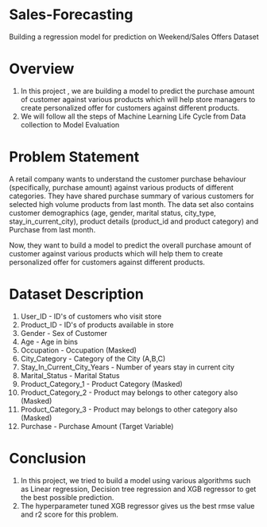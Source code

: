 # Sales-Forecasting
Building a regression model for prediction on Weekend/Sales Offers Dataset

# Overview

1) In this project , we are building a model to predict the purchase amount of customer against various products which will help store managers to create personalized offer for customers against different products.
2) We will follow all the steps of Machine Learning Life Cycle from Data collection to Model Evaluation

# Problem Statement

A retail company wants to understand the customer purchase behaviour (specifically, purchase amount) against various products of different categories. They have shared purchase summary of various customers for selected high volume products from last month. The data set also contains customer demographics (age, gender, marital status, city_type, stay_in_current_city), product details (product_id and product category) and  Purchase from last month.

Now, they want to build a model to predict the overall purchase amount of customer against various products which will help them to create personalized offer for customers against different products.

# Dataset Description

1) User_ID	- ID's of customers who visit store
2) Product_ID	- ID's of products available in store
3) Gender	- Sex of Customer
4) Age -  Age in bins
5) Occupation	- Occupation (Masked)
6) City_Category - Category of the City (A,B,C)
7) Stay_In_Current_City_Years -	Number of years stay in current city
8) Marital_Status - 	Marital Status
9) Product_Category_1 - 	Product Category (Masked)
10) Product_Category_2	- Product may belongs to other category also (Masked)
11) Product_Category_3	- Product may belongs to other category also (Masked)
12) Purchase	- Purchase Amount (Target Variable)

# Conclusion

1) In this project, we tried to build a model using various algorithms such as Linear regression, Decision tree regression and XGB regressor to get the best possible prediction.
2) The hyperparameter tuned XGB regressor gives us the best rmse value and r2 score for this problem.
